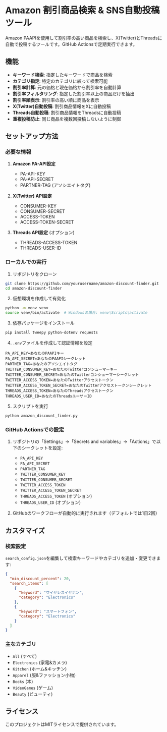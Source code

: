 # Amazon 割引商品検索 & SNS自動投稿ツール

Amazon PAAPIを使用して割引率の高い商品を検索し、X(Twitter)とThreadsに自動で投稿するツールです。GitHub Actionsで定期実行できます。

## 機能

- **キーワード検索**: 指定したキーワードで商品を検索
- **カテゴリ指定**: 特定のカテゴリに絞って検索可能
- **割引率計算**: 元の価格と現在価格から割引率を自動計算
- **割引率フィルタリング**: 指定した割引率以上の商品だけを抽出
- **割引率順表示**: 割引率の高い順に商品を表示
- **X(Twitter)自動投稿**: 割引商品情報をXに自動投稿
- **Threads自動投稿**: 割引商品情報をThreadsに自動投稿
- **重複投稿防止**: 同じ商品を複数回投稿しないように制御

## セットアップ方法

### 必要な情報

1. **Amazon PA-API設定**
   - PA-API-KEY
   - PA-API-SECRET
   - PARTNER-TAG (アソシエイトタグ)

2. **X(Twitter) API設定**
   - CONSUMER-KEY
   - CONSUMER-SECRET
   - ACCESS-TOKEN
   - ACCESS-TOKEN-SECRET

3. **Threads API設定** (オプション)
   - THREADS-ACCESS-TOKEN
   - THREADS-USER-ID

### ローカルでの実行

1. リポジトリをクローン
```bash
git clone https://github.com/yourusername/amazon-discount-finder.git
cd amazon-discount-finder
```

2. 仮想環境を作成して有効化
```bash
python -m venv venv
source venv/bin/activate  # Windowsの場合: venv\Scripts\activate
```

3. 依存パッケージをインストール
```bash
pip install tweepy python-dotenv requests
```

4. `.env`ファイルを作成して認証情報を設定
```
PA_API_KEY=あなたのPAAPIキー
PA_API_SECRET=あなたのPAAPIシークレット
PARTNER_TAG=あなたのアソシエイトタグ
TWITTER_CONSUMER_KEY=あなたのTwitterコンシューマーキー
TWITTER_CONSUMER_SECRET=あなたのTwitterコンシューマーシークレット
TWITTER_ACCESS_TOKEN=あなたのTwitterアクセストークン
TWITTER_ACCESS_TOKEN_SECRET=あなたのTwitterアクセストークンシークレット
THREADS_ACCESS_TOKEN=あなたのThreadsアクセストークン
THREADS_USER_ID=あなたのThreadsユーザーID
```

5. スクリプトを実行
```bash
python amazon_discount_finder.py
```

### GitHub Actionsでの設定

1. リポジトリの「Settings」→「Secrets and variables」→「Actions」で以下のシークレットを設定:
   - `PA_API_KEY`
   - `PA_API_SECRET`
   - `PARTNER_TAG`
   - `TWITTER_CONSUMER_KEY`
   - `TWITTER_CONSUMER_SECRET`
   - `TWITTER_ACCESS_TOKEN`
   - `TWITTER_ACCESS_TOKEN_SECRET`
   - `THREADS_ACCESS_TOKEN` (オプション)
   - `THREADS_USER_ID` (オプション)

2. GitHubのワークフローが自動的に実行されます（デフォルトでは1日2回）

## カスタマイズ

### 検索設定

`search_config.json`を編集して検索キーワードやカテゴリを追加・変更できます:

```json
{
  "min_discount_percent": 20,
  "search_items": [
    {
      "keyword": "ワイヤレスイヤホン",
      "category": "Electronics"
    },
    {
      "keyword": "スマートフォン",
      "category": "Electronics"
    }
  ]
}
```

### 主なカテゴリ

- `All` (すべて)
- `Electronics` (家電&カメラ)
- `Kitchen` (ホーム&キッチン)
- `Apparel` (服&ファッション小物)
- `Books` (本)
- `VideoGames` (ゲーム)
- `Beauty` (ビューティ)

## ライセンス

このプロジェクトはMITライセンスで提供されています。
